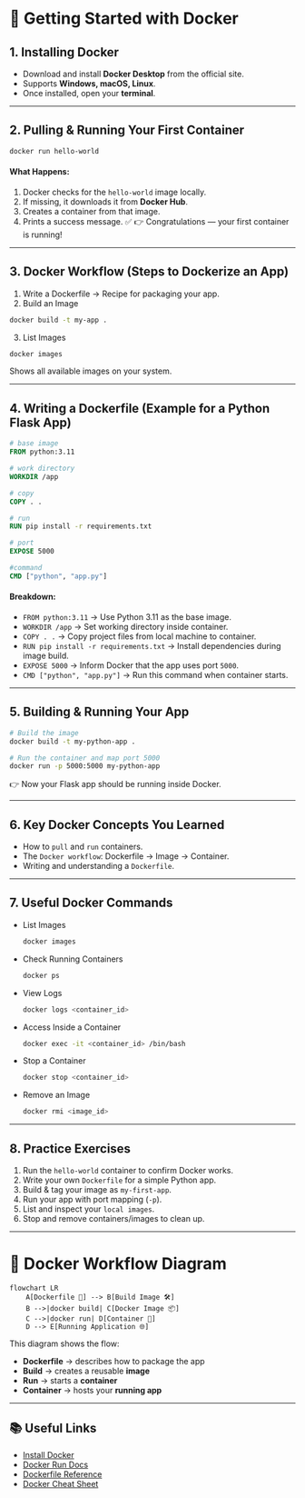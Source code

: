 # 🚀 Getting Started with Docker

## 1. Installing Docker
- Download and install **Docker Desktop** from the official site.  
- Supports **Windows, macOS, Linux**.  
- Once installed, open your **terminal**.

---

## 2. Pulling & Running Your First Container
```bash
docker run hello-world
```

#### What Happens:
1. Docker checks for the `hello-world` image locally.
2. If missing, it downloads it from **Docker Hub**.
3. Creates a container from that image.
4. Prints a success message. ✅
👉 Congratulations — your first container is running!

---

## 3. Docker Workflow (Steps to Dockerize an App)
1. Write a Dockerfile → Recipe for packaging your app.
2. Build an Image
```bash
docker build -t my-app .
```
3. List Images
```bash
docker images
```
Shows all available images on your system.

---

## 4. Writing a Dockerfile (Example for a Python Flask App)
```Dockerfile
# base image
FROM python:3.11

# work directory
WORKDIR /app

# copy
COPY . .

# run
RUN pip install -r requirements.txt

# port
EXPOSE 5000

#command
CMD ["python", "app.py"]
```
#### Breakdown:
- `FROM python:3.11` → Use Python 3.11 as the base image.
- `WORKDIR /app` → Set working directory inside container.
- `COPY . .` → Copy project files from local machine to container.
- `RUN pip install -r requirements.txt` → Install dependencies during image build.
- `EXPOSE 5000` → Inform Docker that the app uses port `5000`.
- `CMD ["python", "app.py"]` → Run this command when container starts.
  
---

## 5. Building & Running Your App
```bash
# Build the image
docker build -t my-python-app .

# Run the container and map port 5000
docker run -p 5000:5000 my-python-app
```
👉 Now your Flask app should be running inside Docker.

---
## 6. Key Docker Concepts You Learned
- How to `pull` and `run` containers.
- The `Docker workflow`: Dockerfile → Image → Container.
- Writing and understanding a `Dockerfile`.
---

## 7. Useful Docker Commands
- List Images
  ```bash
  docker images
  ```
- Check Running Containers
  ```bash
  docker ps
  ```
- View Logs
  ```bash
  docker logs <container_id>
  ```
- Access Inside a Container
  ```bash
  docker exec -it <container_id> /bin/bash
  ```
- Stop a Container
  ```bash
  docker stop <container_id>
  ```
- Remove an Image
  ```bash
  docker rmi <image_id>
  ```
---
## 8. Practice Exercises
1. Run the `hello-world` container to confirm Docker works.
2. Write your own `Dockerfile` for a simple Python app.
3. Build & tag your image as `my-first-app`.
4. Run your app with port mapping (`-p`).
5. List and inspect your `local images`.
6. Stop and remove containers/images to clean up.
---

# 🐳 Docker Workflow Diagram

```mermaid
flowchart LR
    A[Dockerfile 📄] --> B[Build Image 🛠️]
    B -->|docker build| C[Docker Image 📦]
    C -->|docker run| D[Container 🚀]
    D --> E[Running Application 🌐]
```

This diagram shows the flow:  
- **Dockerfile** → describes how to package the app  
- **Build** → creates a reusable **image**  
- **Run** → starts a **container**  
- **Container** → hosts your **running app**  

---

## 📚 Useful Links

- [Install Docker](https://docs.docker.com/get-docker/)  
- [Docker Run Docs](https://docs.docker.com/engine/reference/run/)  
- [Dockerfile Reference](https://docs.docker.com/engine/reference/builder/)  
- [Docker Cheat Sheet](https://dockerlabs.collabnix.com/docker/cheatsheet/)  
